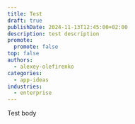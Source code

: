 ```yaml
---
title: Test
draft: true
publishDate: 2024-11-13T12:45:00+02:00
description: test description
promote:
  promote: false
top: false
authors:
  - alexey-olefirenko
categories:
  - app-ideas
industries:
  - enterprise
---
```

Test body
